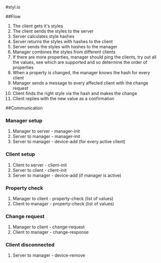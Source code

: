 #styl.io

##Flow
1. The client gets it's styles
2. The client sends the styles to the server
3. Server calculates style hashes
4. Server returns the styles with hashes to the client
5. Server sends the styles with hashes to the manager
6. Manager combines the styles from different clients
7. If there are more properties, manager should ping the clients, try out all the values, see which are supported and so determine the order of properties
8. When a property is changed, the manager knows the hash for every client
9. Manager sends a message to every affected client with the change request
10. Client finds the right style via the hash and makes the change
11. Client replies with the new value as a confirmation

##Communication

### Manager setup
1. Manager to server - manager-init
2. Server to manager - manager-init
3. Server to manager - device-add (for every active client)

### Client setup
1. Client to server - client-init
2. Server to client - client-init
3. Server to manager - device-add (if manager is active)

### Property check
1. Manager to client - property-check (list of values)
2. Client to manager - property-check (list of values)

### Change request
1. Manager to client - change-request
2. Client to manager - change-response

### Client disconnected
1. Server to manager - device-remove